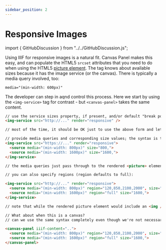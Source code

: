 ```yaml
---
sidebar_position: 2
---
```


# Responsive Images

import { GitHubDiscussion } from "../../GitHubDiscussion.js";


Using IIIF for responsive images is a natural fit. Canvas Panel makes this easy, and can populate the HTML5 `srcset` attributes that you need to do when using the HTML5 [picture element](https://developer.mozilla.org/en-US/docs/Web/HTML/Element/picture). The tag knows about available sizes because it has the image service (or the canvas). There is typically a media query involved, too:

`media="(min-width: 600px)"`

The developer can step in aqnd control this process. Here we start by using the `<img-service>` tag for contrast - but `<canvas-panel>` takes the same content.

```html
// use the service sizes property, if present, and/or default "break points" to generate a sensible picture element without any further thinking for the developer:
<img-service src="http://..." render="responsive" />

// most of the time, it should be OK just to use the above form and let the tag do the hard work.

// provide media queries and corresponding size values; the syntax is the size slot in the Image API.
<img-service src="https://..." render="responsive">
  <source media="(min-width: 800px)" size="800,">
  <source media="(min-width: 1600px)" size="1600,">
</img-service>

// the media queries just pass through to the rendered <picture> element, we're not trying to be clever and interpret them ourselves.

// you can also specify regions (region defaults to full):

<img-service src="http://..." render="responsive">
  <source media="(min-width: 800px)" region="120,850,2100,2000", size="800,">
  <source media="(min-width: 1600px)" region="full" size="1600,">
</img-service>

// note that while the rendered picture element would include an <img /> tag, we obviously don't need one in this component, it has all the info it needs.

// What about when this is a canvas?
// can we use the same syntax completely even though we're not necessarily dealing with an image service? Region and size work for 2D canvases too..

<canvas-panel iiif-content="..">
  <source media="(min-width: 800px)" region="120,850,2100,2000", size="800,">
  <source media="(min-width: 1600px)" region="full" size="1600,">
</canvas-panel>
```

<GitHubDiscussion ghid="2" />
